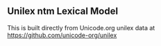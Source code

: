 Unilex ntm Lexical Model
----------------------

This is built directly from Unicode.org unilex data at
https://github.com/unicode-org/unilex

